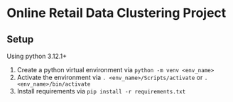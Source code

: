# Online Retail Data Clustering Project

## Setup

Using python 3.12.1+

1. Create a python virtual environment via `python -m venv <env_name>`
2. Activate the environment via `. <env_name>/Scripts/activate` or `. <env_name>/bin/activate`
3. Install requirements via `pip install -r requirements.txt`